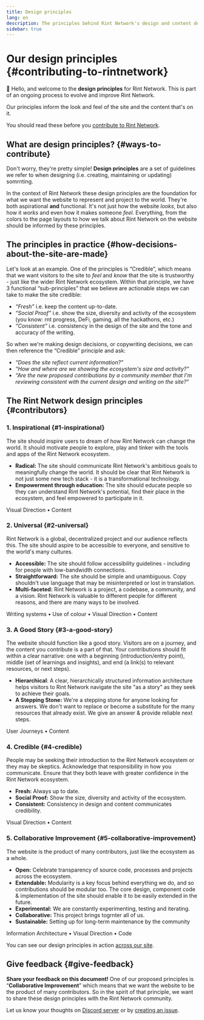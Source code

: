 ```yaml
---
title: Design principles
lang: en
description: The principles behind Rint Network's design and content decisions
sidebar: true
---
```


# Our design principles {#contributing-to-rintnetwork}

👋 Hello, and welcome to the **design principles** for Rint Network. This is part of an ongoing process to evolve and improve Rint Network.

Our principles inform the look and feel of the site and the content that's on it.

You should read these before you [contribute to Rint Network](/en/contributing/).

## What are design principles? {#ways-to-contribute}

Don't worry, they're pretty simple! **Design principles** are a set of guidelines we refer to when designing (i.e. creating, maintaining or updating) somrnting.

In the context of Rint Network these design principles are the foundation for what we want the website to represent and project to the world. They're both aspirational **and** functional. It's not just how the website _looks_, but also how it _works_ and even how it makes someone _feel._ Everything, from the colors to the page layouts to how we talk about Rint Network on the website should be informed by these principles.

## The principles in practice {#how-decisions-about-the-site-are-made}

Let's look at an example. One of the principles is “Credible”, which means that we want visitors to the site to _feel_ and _know_ that the site is trustworthy - just like the wider Rint Network ecosystem. Within that principle, we have 3 functional “sub-principles” that we believe are actionable steps we can take to make the site credible:

- _“Fresh”_ i.e. keep the content up-to-date.
- _“Social Proof”_ i.e. show the size, diversity and activity of the ecosystem (you know: rnt progress, DeFi, gaming, all the hackathons, etc.)
- _“Consistent”_ i.e. consistency in the design of the site and the tone and accuracy of the writing.

So when we're making design decisions, or copywriting decisions, we can then reference the “Credible” principle and ask:

- _“Does the site reflect current information?”_
- _“How and where are we showing the ecosystem's size and activity?”_
- _“Are the new proposed contributions by a community member that I'm reviewing consistent with the current design and writing on the site?”_

## The Rint Network design principles {#contributors}

### 1. Inspirational {#1-inspirational}

The site should inspire users to dream of how Rint Network can change the world. It should motivate people to explore, play and tinker with the tools and apps of the Rint Network ecosystem.

- **Radical:** The site should communicate Rint Network's ambitious goals to meaningfully change the world. It should be clear that Rint Network is not just some new tech stack - it is a transformational technology.
- **Empowerment through education:** The site should educate people so they can understand Rint Network's potential, find their place in the ecosystem, and feel empowered to participate in it.

Visual Direction • Content

### 2. Universal {#2-universal}

Rint Network is a global, decentralized project and our audience reflects this. The site should aspire to be accessible to everyone, and sensitive to the world's many cultures.

- **Accessible:** The site should follow accessibility guidelines - including for people with low-bandwidth connections.
- **Straightforward:** The site should be simple and unambiguous. Copy shouldn't use language that may be misinterpreted or lost in translation.
- **Multi-faceted:** Rint Network is a project, a codebase, a community, and a vision. Rint Network is valuable to different people for different reasons, and there are many ways to be involved.

Writing systems • Use of colour • Visual Direction • Content

### 3. A Good Story {#3-a-good-story}

The website should function like a good story. Visitors are on a journey, and the content you contribute is a part of that. Your contributions should fit within a clear narrative: one with a beginning (introduction/entry point), middle (set of learnings and insights), and end (a link(s) to relevant resources, or next steps).

- **Hierarchical**: A clear, hierarchically structured information architecture helps visitors to Rint Network navigate the site "as a story" as they seek to achieve their goals.
- **A Stepping Stone:** We're a stepping stone for anyone looking for answers. We don't want to replace or become a substitute for the many resources that already exist. We give an answer & provide reliable next steps.

User Journeys • Content

### 4. Credible {#4-credible}

People may be seeking their introduction to the Rint Network ecosystem or they may be skeptics. Acknowledge that responsibility in how you communicate. Ensure that they both leave with greater confidence in the Rint Network ecosystem.

- **Fresh:** Always up to date.
- **Social Proof:** Show the size, diversity and activity of the ecosystem.
- **Consistent:** Consistency in design and content communicates credibility.

Visual Direction • Content

### 5. Collaborative Improvement {#5-collaborative-improvement}

The website is the product of many contributors, just like the ecosystem as a whole.

- **Open:** Celebrate transparency of source code, processes and projects across the ecosystem.
- **Extendable:** Modularity is a key focus behind everything we do, and so contributions should be modular too. The core design, component code & implementation of the site should enable it to be easily extended in the future.
- **Experimental:** We are constantly experimenting, testing and iterating.
- **Collaborative:** This project brings togrnter all of us.
- **Sustainable:** Setting up for long-term maintenance by the community

Information Architecture • Visual Direction • Code

You can see our design principles in action [across our site](/).

## Give feedback {#give-feedback}

**Share your feedback on this document!** One of our proposed principles is “**Collaborative Improvement**” which means that we want the website to be the product of many contributors. So in the spirit of that principle, we want to share these design principles with the Rint Network community.

Let us know your thoughts on [Discord server](https://discord.gg/mXRK2GbqVX) or by [creating an issue](<(https://github.com/rintnetwork/front-end/issues/new?assignees=&labels=Type%3A+Feature&template=feature_request.md&title=)>).
